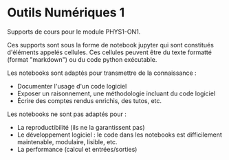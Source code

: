 # Outils Numériques 1

Supports de cours pour le module PHYS1-ON1.

Ces supports sont sous la forme de notebook jupyter qui sont constitués d'éléments appelés cellules. 
Ces cellules peuvent être du texte formatté (format "markdown") ou du code python exécutable.

Les notebooks sont adaptés pour transmettre de la connaissance :
* Documenter l'usage d'un code logiciel
* Exposer un raisonnement, une méthodologie incluant du code logiciel 
* Écrire des comptes rendus enrichis, des tutos, etc.

Les notebooks ne sont pas adaptés pour :
* La reproductibilité (ils ne la garantissent pas) 
* Le développement logiciel : le code dans les notebooks est difficilement maintenable, modulaire, lisible, etc.
* La performance (calcul et entrées/sorties)
